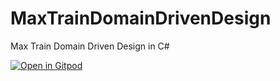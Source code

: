# MaxTrainDomainDrivenDesign
Max Train Domain Driven Design in C#

[![Open in Gitpod](https://gitpod.io/button/open-in-gitpod.svg)](https://gitpod.io/github.com/dhinojosa/MaxTrainDomainDrivenDesign)
